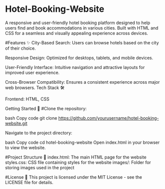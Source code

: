 # Hotel-Booking-Website
A responsive and user-friendly hotel booking platform designed to help users find and book accommodations in various cities. Built with HTML and CSS for a seamless and visually appealing experience across devices.

#Features ✨
City-Based Search: Users can browse hotels based on the city of their choice.

Responsive Design: Optimized for desktops, tablets, and mobile devices.

User-Friendly Interface: Intuitive navigation and attractive layouts for improved user experience.

Cross-Browser Compatibility: Ensures a consistent experience across major web browsers.
Tech Stack 🛠️

Frontend: HTML, CSS

Getting Started 🚀
#Clone the repository:

bash
Copy code
git clone https://github.com/yourusername/hotel-booking-website.git

Navigate to the project directory:

bash
Copy code
cd hotel-booking-website
Open index.html in your browser to view the website.

#Project Structure 📂
index.html: The main HTML page for the website
styles.css: CSS file containing styles for the website
images/: Folder for storing images used in the project

#License 📜
This project is licensed under the MIT License - see the LICENSE file for details.
